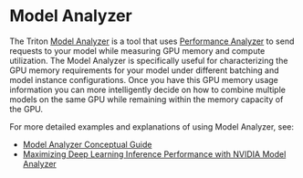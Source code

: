 <!--
# Copyright (c) 2020-2023, NVIDIA CORPORATION & AFFILIATES. All rights reserved.
#
# Redistribution and use in source and binary forms, with or without
# modification, are permitted provided that the following conditions
# are met:
#  * Redistributions of source code must retain the above copyright
#    notice, this list of conditions and the following disclaimer.
#  * Redistributions in binary form must reproduce the above copyright
#    notice, this list of conditions and the following disclaimer in the
#    documentation and/or other materials provided with the distribution.
#  * Neither the name of NVIDIA CORPORATION nor the names of its
#    contributors may be used to endorse or promote products derived
#    from this software without specific prior written permission.
#
# THIS SOFTWARE IS PROVIDED BY THE COPYRIGHT HOLDERS ``AS IS'' AND ANY
# EXPRESS OR IMPLIED WARRANTIES, INCLUDING, BUT NOT LIMITED TO, THE
# IMPLIED WARRANTIES OF MERCHANTABILITY AND FITNESS FOR A PARTICULAR
# PURPOSE ARE DISCLAIMED.  IN NO EVENT SHALL THE COPYRIGHT OWNER OR
# CONTRIBUTORS BE LIABLE FOR ANY DIRECT, INDIRECT, INCIDENTAL, SPECIAL,
# EXEMPLARY, OR CONSEQUENTIAL DAMAGES (INCLUDING, BUT NOT LIMITED TO,
# PROCUREMENT OF SUBSTITUTE GOODS OR SERVICES; LOSS OF USE, DATA, OR
# PROFITS; OR BUSINESS INTERRUPTION) HOWEVER CAUSED AND ON ANY THEORY
# OF LIABILITY, WHETHER IN CONTRACT, STRICT LIABILITY, OR TORT
# (INCLUDING NEGLIGENCE OR OTHERWISE) ARISING IN ANY WAY OUT OF THE USE
# OF THIS SOFTWARE, EVEN IF ADVISED OF THE POSSIBILITY OF SUCH DAMAGE.
-->

# Model Analyzer

The Triton [Model Analyzer](https://github.com/triton-inference-server/model_analyzer)
 is a tool that uses
[Performance Analyzer](https://github.com/triton-inference-server/perf_analyzer/blob/main/README.md)
to send requests to your model while measuring GPU memory and compute
utilization. The Model Analyzer is specifically useful for characterizing the
GPU memory requirements for your model under different batching and model
instance configurations. Once you have this GPU memory usage information you can
more intelligently decide on how to combine multiple models on the same GPU
while remaining within the memory capacity of the GPU.

For more detailed examples and explanations of using Model Analyzer, see:
- [Model Analyzer Conceptual Guide](https://github.com/triton-inference-server/tutorials/tree/main/Conceptual_Guide/Part_3-optimizing_triton_configuration)
- [Maximizing Deep Learning
Inference Performance with NVIDIA Model
Analyzer](https://developer.nvidia.com/blog/maximizing-deep-learning-inference-performance-with-nvidia-model-analyzer)